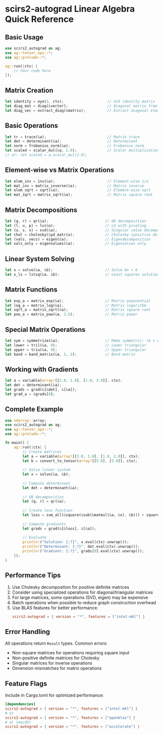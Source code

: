 # scirs2-autograd Linear Algebra Quick Reference

## Basic Usage

```rust
use scirs2_autograd as ag;
use ag::tensor_ops::*;
use ag::prelude::*;

ag::run(|ctx| {
    // Your code here
});
```

## Matrix Creation
```rust
let identity = eye(3, ctx);                    // 3x3 identity matrix
let diag_mat = diag(&vector);                  // Diagonal matrix from vector
let diag_vec = extract_diag(&matrix);          // Extract diagonal elements
```

## Basic Operations
```rust
let tr = trace(&a);                            // Matrix trace
let det = determinant(&a);                     // Determinant
let norm = frobenius_norm(&a);                 // Frobenius norm
let scaled = scalar_mul(&a, 2.0);              // Scalar multiplication
// or: let scaled = a.scalar_mul(2.0);
```

## Element-wise vs Matrix Operations
```rust
let elem_inv = inv(&a);                        // Element-wise 1/x
let mat_inv = matrix_inverse(&a);              // Matrix inverse
let elem_sqrt = sqrt(&a);                      // Element-wise sqrt
let mat_sqrt = matrix_sqrt(&a);                // Matrix square root
```

## Matrix Decompositions
```rust
let (q, r) = qr(&a);                          // QR decomposition
let (l, u, p) = lu(&a);                       // LU with pivoting
let (u, s, v) = svd(&a);                      // Singular value decomposition
let chol = cholesky(&pd_matrix);              // Cholesky (positive definite)
let (vals, vecs) = eigen(&a);                 // Eigendecomposition
let vals_only = eigenvalues(&a);              // Eigenvalues only
```

## Linear System Solving
```rust
let x = solve(&a, &b);                        // Solve Ax = b
let x_ls = lstsq(&a, &b);                     // Least squares solution
```

## Matrix Functions
```rust
let exp_a = matrix_exp(&a);                   // Matrix exponential
let log_a = matrix_log(&a);                   // Matrix logarithm
let sqrt_a = matrix_sqrt(&a);                 // Matrix square root
let pow_a = matrix_pow(&a, 2.5);              // Matrix power
```

## Special Matrix Operations
```rust
let sym = symmetrize(&a);                     // Make symmetric: (A + A^T)/2
let lower = tril(&a, 0);                      // Lower triangular
let upper = triu(&a, 0);                      // Upper triangular
let band = band_matrix(&a, 1, 2);             // Band matrix
```

## Working with Gradients
```rust
let a = variable(array![[2.0, 1.0], [1.0, 3.0]], ctx);
let det = determinant(&a);
let grads = grad(&[&det], &[&a]);
let grad_a = &grads[0];
```

## Complete Example
```rust
use ndarray::array;
use scirs2_autograd as ag;
use ag::tensor_ops::*;
use ag::prelude::*;

fn main() {
    ag::run(|ctx| {
        // Create matrices
        let a = variable(array![[3.0, 1.0], [1.0, 2.0]], ctx);
        let b = convert_to_tensor(array![[5.0], [3.0]], ctx);
        
        // Solve linear system
        let x = solve(&a, &b);
        
        // Compute determinant
        let det = determinant(&a);
        
        // QR decomposition
        let (q, r) = qr(&a);
        
        // Create loss function
        let loss = sum_all(&square(&sub(&matmul(&a, &x), &b))) + square(&det);
        
        // Compute gradients
        let grads = grad(&[&loss], &[&a]);
        
        // Evaluate
        println!("Solution: {:?}", x.eval(ctx).unwrap());
        println!("Determinant: {:?}", det.eval(ctx).unwrap());
        println!("Gradient: {:?}", grads[0].eval(ctx).unwrap());
    });
}
```

## Performance Tips

1. Use Cholesky decomposition for positive definite matrices
2. Consider using specialized operations for diagonal/triangular matrices
3. For large matrices, some operations (SVD, eigen) may be expensive
4. Batch operations when possible to reduce graph construction overhead
5. Use BLAS features for better performance:
   ```toml
   scirs2-autograd = { version = "*", features = ["intel-mkl"] }
   ```

## Error Handling

All operations return `Result` types. Common errors:
- Non-square matrices for operations requiring square input
- Non-positive definite matrices for Cholesky
- Singular matrices for inverse operations
- Dimension mismatches for matrix operations

## Feature Flags

Include in Cargo.toml for optimized performance:
```toml
[dependencies]
scirs2-autograd = { version = "*", features = ["intel-mkl"] }
# or
scirs2-autograd = { version = "*", features = ["openblas"] }
# or (macOS)
scirs2-autograd = { version = "*", features = ["accelerate"] }
```